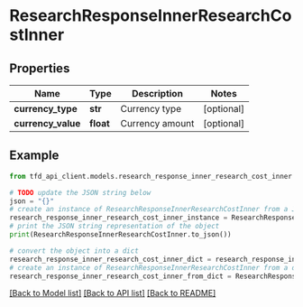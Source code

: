 # ResearchResponseInnerResearchCostInner


## Properties

Name | Type | Description | Notes
------------ | ------------- | ------------- | -------------
**currency_type** | **str** | Currency type | [optional] 
**currency_value** | **float** | Currency amount | [optional] 

## Example

```python
from tfd_api_client.models.research_response_inner_research_cost_inner import ResearchResponseInnerResearchCostInner

# TODO update the JSON string below
json = "{}"
# create an instance of ResearchResponseInnerResearchCostInner from a JSON string
research_response_inner_research_cost_inner_instance = ResearchResponseInnerResearchCostInner.from_json(json)
# print the JSON string representation of the object
print(ResearchResponseInnerResearchCostInner.to_json())

# convert the object into a dict
research_response_inner_research_cost_inner_dict = research_response_inner_research_cost_inner_instance.to_dict()
# create an instance of ResearchResponseInnerResearchCostInner from a dict
research_response_inner_research_cost_inner_from_dict = ResearchResponseInnerResearchCostInner.from_dict(research_response_inner_research_cost_inner_dict)
```
[[Back to Model list]](../README.md#documentation-for-models) [[Back to API list]](../README.md#documentation-for-api-endpoints) [[Back to README]](../README.md)



